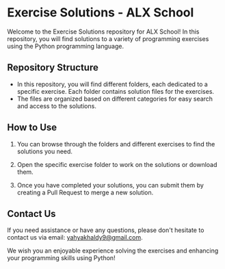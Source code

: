# Exercise Solutions - ALX School

Welcome to the Exercise Solutions repository for ALX School! In this repository, you will find solutions to a variety of programming exercises using the Python programming language.

## Repository Structure

- In this repository, you will find different folders, each dedicated to a specific exercise. Each folder contains solution files for the exercises.
- The files are organized based on different categories for easy search and access to the solutions.

## How to Use

1. You can browse through the folders and different exercises to find the solutions you need.

2. Open the specific exercise folder to work on the solutions or download them.

3. Once you have completed your solutions, you can submit them by creating a Pull Request to merge a new solution.

## Contact Us

If you need assistance or have any questions, please don't hesitate to contact us via email: yahyakhaldy9@gmail.com.

We wish you an enjoyable experience solving the exercises and enhancing your programming skills using Python!

